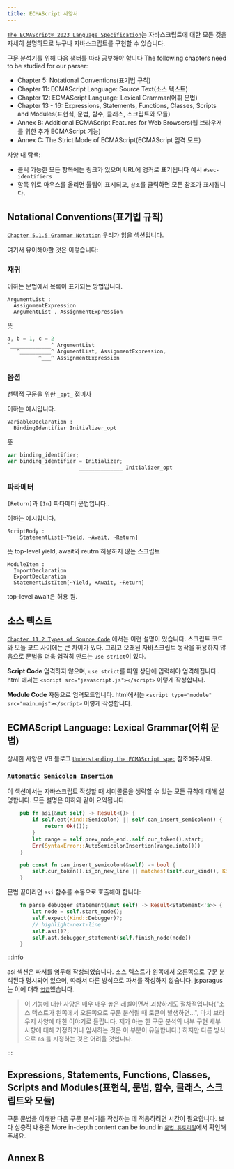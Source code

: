 ```yaml
---
title: ECMAScript 사양서
---
```


[`The ECMAScript® 2023 Language Specification`](https://tc39.es/ecma262/)는
자바스크립트에 대한 모든 것을 자세히 설명하므로 누구나 자바스크립트를 구현할 수
있습니다.

<!--truncate-->

구문 분석기를 위해 다음 챕터를 따라 공부해야 합니다 The following chapters need
to be studied for our parser:

-   Chapter 5: Notational Conventions(표기법 규칙)
-   Chapter 11: ECMAScript Language: Source Text(소스 텍스트)
-   Chapter 12: ECMAScript Language: Lexical Grammar(어휘 문법)
-   Chapter 13 - 16: Expressions, Statements, Functions, Classes, Scripts and
    Modules(표현식, 문법, 함수, 클래스, 스크립트와 모듈)
-   Annex B: Additional ECMAScript Features for Web Browsers(웹 브라우저를 위한
    추가 ECMAScript 기능)
-   Annex C: The Strict Mode of ECMAScript(ECMAScript 엄격 모드)

사양 내 탐색:

-   클릭 가능한 모든 항목에는 링크가 있으며 URL에 앵커로 표기됩니다 예시
    `#sec-identifiers`
-   항목 위로 마우스를 올리면 툴팁이 표시되고, `참조`를 클릭하면 모든 참조가
    표시됩니다.

## Notational Conventions(표기법 규칙)

[`Chapter 5.1.5 Grammar Notation`](https://tc39.es/ecma262/#sec-grammar-notation)
우리가 읽을 섹션입니다.

여기서 유이해야할 것은 이렇습니다:

### 재귀

이하는 문법에서 목록이 표기되는 방법입니다.

```markup
ArgumentList :
  AssignmentExpression
  ArgumentList , AssignmentExpression
```

뜻

```javascript
a, b = 1, c = 2
^_____________^ ArgumentList
   ^__________^ ArgumentList, AssignmentExpression,
          ^___^ AssignmentExpression
```

### 옵션

선택적 구문을 위한 `_opt_` 접미사

이하는 예시입니다.

```markup
VariableDeclaration :
  BindingIdentifier Initializer_opt
```

뜻

```javascript
var binding_identifier;
var binding_identifier = Initializer;
                       ______________ Initializer_opt
```

### 파라메터

`[Return]`과 `[In]` 파타메터 문법입니다..

이하는 예시입니다.

```markdup
ScriptBody :
    StatementList[~Yield, ~Await, ~Return]
```

뜻 top-level yield, await와 reutrn 허용하지 않는 스크립트

```markdup
ModuleItem :
  ImportDeclaration
  ExportDeclaration
  StatementListItem[~Yield, +Await, ~Return]
```

top-level await은 허용 됨.

## 소스 텍스트

[`Chapter 11.2 Types of Source Code`](https://tc39.es/ecma262/#sec-types-of-source-code)
에서는 이런 설명이 있습니다. 스크립트 코드와 모듈 코드 사이에는 큰 차이가 있다.
그리고 오래된 자바스크립트 동작을 허용하지 않음으로 문법을 더욱 엄격히 만드는
`use strict`이 있다.

**Script Code** 엄격하지 않으며, `use strict`를 파일 상단에 입력해야
엄격해집니다.. html 에서는 `<script src="javascript.js"></script>` 이렇게
작성합니다.

**Module Code** 자동으로 엄격모드입니다. html에서는
`<script type="module" src="main.mjs"></script>` 이렇게 작성합니다.

## ECMAScript Language: Lexical Grammar(어휘 문법)

상세한 사양은 V8 블로그
[`Understanding the ECMAScript spec`](https://v8.dev/blog/understanding-ecmascript-part-3)
참조해주세요.

### [`Automatic Semicolon Insertion`](https://tc39.es/ecma262/#sec-automatic-semicolon-insertion)

이 섹션에서는 자바스크립트 작성할 때 세미콜론을 생략할 수 있는 모든 규칙에 대해
설명합니다. 모든 설명은 이하와 같이 요약됩니다.

```rust
    pub fn asi(&mut self) -> Result<()> {
        if self.eat(Kind::Semicolon) || self.can_insert_semicolon() {
            return Ok(());
        }
        let range = self.prev_node_end..self.cur_token().start;
        Err(SyntaxError::AutoSemicolonInsertion(range.into()))
    }

    pub const fn can_insert_semicolon(&self) -> bool {
        self.cur_token().is_on_new_line || matches!(self.cur_kind(), Kind::RCurly | Kind::Eof)
    }
```

문법 끝이라면 `asi` 함수를 수동으로 호출해야 합니다:

```rust
    fn parse_debugger_statement(&mut self) -> Result<Statement<'a>> {
        let node = self.start_node();
        self.expect(Kind::Debugger)?;
        // highlight-next-line
        self.asi()?;
        self.ast.debugger_statement(self.finish_node(node))
    }
```

:::info

asi 섹션은 파서를 염두해 작성되었습니다. 소스 텍스트가 왼쪽에서 오른쪽으로 구문
분석된다 명시되어 있으며, 따라서 다른 방식으로 파서를 작성하지 않습니다.
jsparagus는 이에 대해
[`언급`](https://github.com/mozilla-spidermonkey/jsparagus/blob/master/js-quirks.md#automatic-semicolon-insertion-)했습니다.

> 이 기능에 대한 사양은 매우 매우 높은 레벨이면서 괴상하게도 절차적입니다("소스
> 텍스트가 왼쪽에서 오른쪽으로 구문 분석될 때 토큰이 발생하면...", 마치 브라우저
> 사양에 대한 이야기로 들립니다. 제가 아는 한 구문 분석의 내부 구현 세부 사항에
> 대해 가정하거나 암시하는 것은 이 부분이 유일합니다.) 하지만 다른 방식으로
> asi를 지정하는 것은 어려울 것입니다.

:::

## Expressions, Statements, Functions, Classes, Scripts and Modules(표현식, 문법, 함수, 클래스, 스크립트와 모듈)

구문 문법을 이해한 다음 구문 분석기를 작성하는 데 적용하려면 시간이 필요합니다.
보다 심층적 내용은 More in-depth content can be found in
[`문법 튜토리얼`](./grammar.md)에서 확인해주세요.

## Annex B

